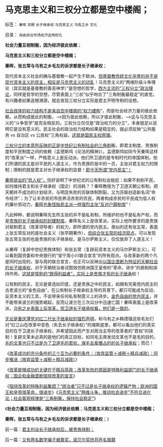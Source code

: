 # 马克思主义和三权分立都是空中楼阁；

标签： `秦晖` `天朝` `长子继承权` `马克思主义` `乌有之乡` `文化` 

目录： `自由自治市场经济去特权化`

**社会力量互相制衡，因为经济彼此依赖**；

**马克思主义和三权分立都是空中楼阁；**

**秦晖，张五常与乌有之乡毛左的诉求都是长子继承权**；



现代资本主义社会的确与基督教一起产生于欧洲，[但基督教传统文化孕育的并不是现代资本主义的民主，相反是马克思主义的动乱](../../../2012/10/4/马克思主义是翻版基督教的替代性宗教.md)！马克思主义的“两维阶级斗争理论（其实就是基督教的善恶神学）”是空想的哲学，[西方主流的“三权分立”政治理论](../../../2010/7/6/“三权分立”既非民主也不科学.md)，同样是哲学的空想，尽管表面上“三权”似乎吻合了“三角制衡最稳定”的直觉。有兴趣者如果追根溯源，就会发现三权分立实际是君主开明专制的设想。

[社会政体的权力结构不是来自空中楼阁的“权力建构](../../../2010/4/20/人性决定利益；利益-&gt;经济；经济-&gt;政治；政治-&gt;军事.md)”，而是社会经济力量的彼此依赖，从而构成彼此的制衡，——>因为彼此依赖，所以才彼此制衡，——>这与马克思主义的“斗争哲学”是完全相反的。三权分立仅仅是“政治权力的分立”，本身就足以说明它是没有意义的。民主社会的政治权力结构如果是稳定的，就必须反映“公共服务
vs 自治区 vs 公民权”三角权益，[这就是国民主权原理](../../../2011/4/2/国民主权原理就是稳定的统一.md)。

[三权分立的本意所反映的正是中世纪公有制社会的三角制](../../../2009/6/21/为什么一人一票三权分立不是民主.md)衡，即君主制度、贵族制度和平民制度之间的依赖（孟德斯鸠《论法的精神》）。孟德斯鸠如同今天秦晖这样的“改革派”一样，严格意义上是反动派，他们所卫道的是专制时代的帝国体制，他们所谓的民主是对平民的人道主义，作为贵族阶层中的一员，主张对君主权力的限制；限制的就是君主对长子继承权的监督！[即今天所谓“党内民主”！](../../../2009/3/16/欣赏两会代表们的之无私代议.md)

[秦晖提出的“低人权”，](http://hi.baidu.com/darthchn/item/7aff92ea46c53508560f1d2d)恰好说明了中世纪式的公有制社会尴尬：如果不剥削平民，如何维持君主和长子继承权（国企）的消耗？？秦晖教授为了卫道天朝公有制，把天朝并不成功的计划经济，与明显失败的苏联体制割裂，又为苏联创造新名词“命令经济”；为了让半赤贫的市民养活赤贫的农民，两者构成赤贫的平民成为低人权的廉价劳动力，[秦晖也象怪胎民主派一样强烈主张“反对户籍制度](../../../2009/9/7/盲目反户籍制度声浪.md)”！

凡此种种，都说明秦晖先生所主张的并不是私有制，所维护的也不是私有产权，而是[贵族的长子继承权的封建制度](../../../2012/10/10/封建社会为什么要保持长子继承权的完整性？.md)。秦晖名义上是改革派，实际上他所要求的是贵族对抵制君主（改革领导者）的权力，即所谓的党内民主。类似的还有张五常，表面上张五常反对的是社会主义（张早期著作），[但综合张五常的经济观点](../../../2011/12/9/根本不存在“张五常的经济学”.md)，可以发现张五常主张的也是贵族的长子继承权，是马尔萨斯主义，仅仅放弃了人道主义！

从秦晖（复辟中世纪贵族体制）和张五常（复辟前资本主义的马尔萨斯主义），可以看到国资委和中央银行的“邹宁周小川联合宣言”的所有观点。与改革新的两个凡是同时出现的，邹与周的联合宣言，也正可以反映出[以国企垄断为特征的天朝社会的长子继承权](../../../2012/10/8/长子继承权摧残经济，换取君权统治基础.md)，对于天朝统治者试图效仿欧洲国王皇帝的“革命，进步”的抵制和挟持作用，[这就是常称的“既得利益者”，实际上是贵族才有的长子继承](../../../2012/10/8/长子继承权是公有制社会的制度实现.md)权！

公有制的民主，无论是普选如印度，还是贵族之中的民主，如拥有完美党内民主的古老波兰的“金色自由”，在公有制长子继承权主导的背景下，都只可能成为反动、反资本主义的工具，不会带来任何私有制意义上的进步。[金色自由的党内民主](http://darthvad.blog.163.com/blog/static/5339947020094211013072/)，并不能带来波兰的强势崛起，反而让波兰在三次瓜分中迅速亡国！秦晖表面上是改革派，[乌有之乡表面上反改革，但卫道长子继承权看，他们是一致的](../../../2009/8/11/改革攻坚的雷区，坚在那里？危险在那里？.md)。

[无论是重庆薄党对红二代长子继承权的强烈声明](../../../2012/10/9/公有制帝国的权力的长子继承权化，广泛世袭化；.md)，和乌有之乡韩德强这些毛左们对“红江山在改革中变色（失去长子继承权）”的竭斯底里，都可以看出他们的真实目的在于卫道长子继承权，并希望因此而产生对政治主导的改革者的“君权”的挟制！复辟文革未必真的是他们的真正目标，如同毛主席发动文革也不是毛的目的，[毛的文革也只不过是为了卫道毛的君权，保毛左辈僭占的的长子继承权](../../../2009/7/3/看看毛主席是怎样发动文革反腐的.md)；而已！

《[改革成功的充分条件的三个互为必要的条件；（放弃监管＋减税＋精兵减政）；同步推进（放弃监管＋减税＋精兵减政）](../../../2012/10/15/（放弃监管＋减税＋精兵减政）互为必要条件.md)》

《[改革能够成功的关键在于精兵简政；改革失败的原因是特殊利益部门的长子继承权；国企和金融垄断阻挠改革的宣言](../../../2012/10/15/改革能够成功的关键在于精兵简政.md)》

《[阻挠改革的特殊利益集团？“统治者”只不过是长子继承权的逻辑产物；欧洲的国王和皇帝很革命，很进步](../../../2012/10/15/欧洲的国王和皇帝很革命，很进步.md)》《[马克思主义“两维斗争，推动社会进步”不符合进化论；社会客观规律是“三角制衡，保持社会稳定”](../../../2012/10/16/君主创设长子继承权后，被贵族挟制；.md)》

《**社会力量互相制衡，因为经济彼此依赖**；**马克思主义和三权分立都是空中楼阁；**

**秦晖，张五常与乌有之乡毛左的诉求都是长子继承权**；》

前一篇：[君主创设长子继承权后，被贵族挟制；](../../../2012/10/16/君主创设长子继承权后，被贵族挟制；.md)

后一篇：[又有两名数学骗子被嘉奖，诺贝尔奖终将声名狼籍](../../../2012/10/16/又有两名数学骗子被嘉奖，诺贝尔奖终将声名狼籍.md)